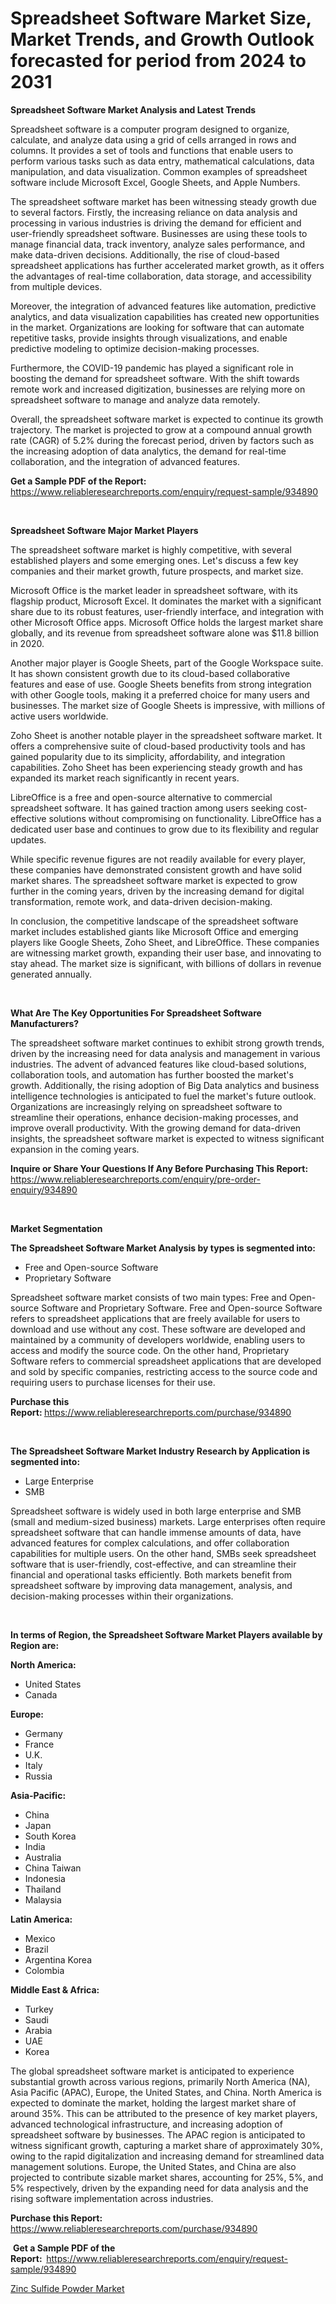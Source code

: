 <p><h1>Spreadsheet Software Market Size, Market Trends, and Growth Outlook forecasted for period from 2024 to 2031</h1></p><p><strong>Spreadsheet Software Market Analysis and Latest Trends</strong></p>
<p><p>Spreadsheet software is a computer program designed to organize, calculate, and analyze data using a grid of cells arranged in rows and columns. It provides a set of tools and functions that enable users to perform various tasks such as data entry, mathematical calculations, data manipulation, and data visualization. Common examples of spreadsheet software include Microsoft Excel, Google Sheets, and Apple Numbers.</p><p>The spreadsheet software market has been witnessing steady growth due to several factors. Firstly, the increasing reliance on data analysis and processing in various industries is driving the demand for efficient and user-friendly spreadsheet software. Businesses are using these tools to manage financial data, track inventory, analyze sales performance, and make data-driven decisions. Additionally, the rise of cloud-based spreadsheet applications has further accelerated market growth, as it offers the advantages of real-time collaboration, data storage, and accessibility from multiple devices.</p><p>Moreover, the integration of advanced features like automation, predictive analytics, and data visualization capabilities has created new opportunities in the market. Organizations are looking for software that can automate repetitive tasks, provide insights through visualizations, and enable predictive modeling to optimize decision-making processes.</p><p>Furthermore, the COVID-19 pandemic has played a significant role in boosting the demand for spreadsheet software. With the shift towards remote work and increased digitization, businesses are relying more on spreadsheet software to manage and analyze data remotely.</p><p>Overall, the spreadsheet software market is expected to continue its growth trajectory. The market is projected to grow at a compound annual growth rate (CAGR) of 5.2% during the forecast period, driven by factors such as the increasing adoption of data analytics, the demand for real-time collaboration, and the integration of advanced features.</p></p>
<p><strong>Get a Sample PDF of the Report:&nbsp;</strong> <a href="https://www.reliableresearchreports.com/enquiry/request-sample/934890">https://www.reliableresearchreports.com/enquiry/request-sample/934890</a></p>
<p>&nbsp;</p>
<p><strong>Spreadsheet Software Major Market Players</strong></p>
<p><p>The spreadsheet software market is highly competitive, with several established players and some emerging ones. Let's discuss a few key companies and their market growth, future prospects, and market size.</p><p>Microsoft Office is the market leader in spreadsheet software, with its flagship product, Microsoft Excel. It dominates the market with a significant share due to its robust features, user-friendly interface, and integration with other Microsoft Office apps. Microsoft Office holds the largest market share globally, and its revenue from spreadsheet software alone was $11.8 billion in 2020.</p><p>Another major player is Google Sheets, part of the Google Workspace suite. It has shown consistent growth due to its cloud-based collaborative features and ease of use. Google Sheets benefits from strong integration with other Google tools, making it a preferred choice for many users and businesses. The market size of Google Sheets is impressive, with millions of active users worldwide.</p><p>Zoho Sheet is another notable player in the spreadsheet software market. It offers a comprehensive suite of cloud-based productivity tools and has gained popularity due to its simplicity, affordability, and integration capabilities. Zoho Sheet has been experiencing steady growth and has expanded its market reach significantly in recent years.</p><p>LibreOffice is a free and open-source alternative to commercial spreadsheet software. It has gained traction among users seeking cost-effective solutions without compromising on functionality. LibreOffice has a dedicated user base and continues to grow due to its flexibility and regular updates.</p><p>While specific revenue figures are not readily available for every player, these companies have demonstrated consistent growth and have solid market shares. The spreadsheet software market is expected to grow further in the coming years, driven by the increasing demand for digital transformation, remote work, and data-driven decision-making.</p><p>In conclusion, the competitive landscape of the spreadsheet software market includes established giants like Microsoft Office and emerging players like Google Sheets, Zoho Sheet, and LibreOffice. These companies are witnessing market growth, expanding their user base, and innovating to stay ahead. The market size is significant, with billions of dollars in revenue generated annually.</p></p>
<p>&nbsp;</p>
<p><strong>What Are The Key Opportunities For Spreadsheet Software Manufacturers?</strong></p>
<p><p>The spreadsheet software market continues to exhibit strong growth trends, driven by the increasing need for data analysis and management in various industries. The advent of advanced features like cloud-based solutions, collaboration tools, and automation has further boosted the market's growth. Additionally, the rising adoption of Big Data analytics and business intelligence technologies is anticipated to fuel the market's future outlook. Organizations are increasingly relying on spreadsheet software to streamline their operations, enhance decision-making processes, and improve overall productivity. With the growing demand for data-driven insights, the spreadsheet software market is expected to witness significant expansion in the coming years.</p></p>
<p><strong>Inquire or Share Your Questions If Any Before Purchasing This Report:</strong> <a href="https://www.reliableresearchreports.com/enquiry/pre-order-enquiry/934890">https://www.reliableresearchreports.com/enquiry/pre-order-enquiry/934890</a></p>
<p>&nbsp;</p>
<p><strong>Market Segmentation</strong></p>
<p><strong>The Spreadsheet Software Market Analysis by types is segmented into:</strong></p>
<p><ul><li>Free and Open-source Software</li><li>Proprietary Software</li></ul></p>
<p><p>Spreadsheet software market consists of two main types: Free and Open-source Software and Proprietary Software. Free and Open-source Software refers to spreadsheet applications that are freely available for users to download and use without any cost. These software are developed and maintained by a community of developers worldwide, enabling users to access and modify the source code. On the other hand, Proprietary Software refers to commercial spreadsheet applications that are developed and sold by specific companies, restricting access to the source code and requiring users to purchase licenses for their use.</p></p>
<p><strong>Purchase this Report:&nbsp;</strong><a href="https://www.reliableresearchreports.com/purchase/934890">https://www.reliableresearchreports.com/purchase/934890</a></p>
<p>&nbsp;</p>
<p><strong>The Spreadsheet Software Market Industry Research by Application is segmented into:</strong></p>
<p><ul><li>Large Enterprise</li><li>SMB</li></ul></p>
<p><p>Spreadsheet software is widely used in both large enterprise and SMB (small and medium-sized business) markets. Large enterprises often require spreadsheet software that can handle immense amounts of data, have advanced features for complex calculations, and offer collaboration capabilities for multiple users. On the other hand, SMBs seek spreadsheet software that is user-friendly, cost-effective, and can streamline their financial and operational tasks efficiently. Both markets benefit from spreadsheet software by improving data management, analysis, and decision-making processes within their organizations.</p></p>
<p>&nbsp;</p>
<p><strong>In terms of Region, the Spreadsheet Software Market Players available by Region are:</strong></p>
<p>
    <p> <strong> North America: </strong>
        <ul>
            <li>United States</li>
            <li>Canada</li>
        </ul>
        </p> 
    <p> <strong> Europe: </strong>
        <ul>
            <li>Germany</li>
            <li>France</li>
            <li>U.K.</li>
            <li>Italy</li>
            <li>Russia</li>
        </ul>
        </p> 
    <p> <strong> Asia-Pacific: </strong>
        <ul>
            <li>China</li>
            <li>Japan</li>
            <li>South Korea</li>
            <li>India</li>
            <li>Australia</li>
            <li>China Taiwan</li>
            <li>Indonesia</li>
            <li>Thailand</li>
            <li>Malaysia</li>
        </ul>
        </p> 
    <p> <strong> Latin America: </strong>
        <ul>
            <li>Mexico</li>
            <li>Brazil</li>
            <li>Argentina Korea</li>
            <li>Colombia</li>
        </ul>
        </p> 
    <p> <strong> Middle East & Africa: </strong>
        <ul>
            <li>Turkey</li>
            <li>Saudi</li>
            <li>Arabia</li>
            <li>UAE</li>
            <li>Korea</li>
        </ul>
    </p>
    </p>
<p><p>The global spreadsheet software market is anticipated to experience substantial growth across various regions, primarily North America (NA), Asia Pacific (APAC), Europe, the United States, and China. North America is expected to dominate the market, holding the largest market share of around 35%. This can be attributed to the presence of key market players, advanced technological infrastructure, and increasing adoption of spreadsheet software by businesses. The APAC region is anticipated to witness significant growth, capturing a market share of approximately 30%, owing to the rapid digitalization and increasing demand for streamlined data management solutions. Europe, the United States, and China are also projected to contribute sizable market shares, accounting for 25%, 5%, and 5% respectively, driven by the expanding need for data analysis and the rising software implementation across industries.</p></p>
<p><strong>Purchase this Report: </strong><a href="https://www.reliableresearchreports.com/purchase/934890">https://www.reliableresearchreports.com/purchase/934890</a></p>
<p>&nbsp;<strong>Get a Sample PDF of the Report:&nbsp;&nbsp;</strong><a href="https://www.reliableresearchreports.com/enquiry/request-sample/934890">https://www.reliableresearchreports.com/enquiry/request-sample/934890</a></p>
<p><strong></strong></p>
<p><p><a href="https://medium.com/@albinbrakus/zinc-sulfide-powder-market-insight-market-trends-growth-forecasted-from-2024-to-2031-379b2e8f5fc5">Zinc Sulfide Powder Market</a></p></p>